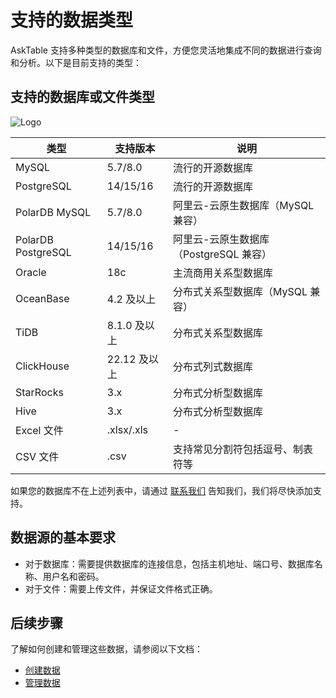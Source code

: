 # 支持的数据类型

AskTable 支持多种类型的数据库和文件，方便您灵活地集成不同的数据进行查询和分析。以下是目前支持的类型：

## 支持的数据库或文件类型

<div className="img-center xlarge">
  <img src="/img/asktable/at_datasource_supported_1.png" alt="Logo" />
</div>


| 类型 | 支持版本 | 说明 |
|------------|----------|------|
| MySQL | 5.7/8.0  | 流行的开源数据库 |
| PostgreSQL | 14/15/16 | 流行的开源数据库 |
| PolarDB MySQL | 5.7/8.0 | 阿里云-云原生数据库（MySQL 兼容） |
| PolarDB PostgreSQL | 14/15/16 | 阿里云-云原生数据库（PostgreSQL 兼容） |
| Oracle | 18c  | 主流商用关系型数据库 |
| OceanBase | 4.2 及以上 | 分布式关系型数据库（MySQL 兼容） |
| TiDB | 8.1.0 及以上 | 分布式关系型数据库 |
| ClickHouse | 22.12 及以上 | 分布式列式数据库 |
| StarRocks | 3.x | 分布式分析型数据库 |
| Hive | 3.x | 分布式分析型数据库 |
| Excel 文件 | .xlsx/.xls | - |
| CSV 文件 | .csv | 支持常见分割符包括逗号、制表符等 |



如果您的数据库不在上述列表中，请通过 [联系我们](https://datamini.feishu.cn/share/base/form/shrcnN0w5jjFDQ40GSuE8XHVRMf) 告知我们，我们将尽快添加支持。

## 数据源的基本要求

- 对于数据库：需要提供数据库的连接信息，包括主机地址、端口号、数据库名称、用户名和密码。
- 对于文件：需要上传文件，并保证文件格式正确。

## 后续步骤

了解如何创建和管理这些数据，请参阅以下文档：

- [创建数据](./create-datasource.md)
- [管理数据](./manage-datasources.md)
